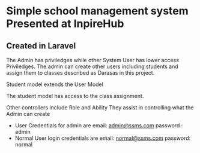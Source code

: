 # Simple school management system Presented at InpireHub #

## Created in Laravel ##

The Admin has priviledges while other System User has lower access Priviledges.
The admin can create other users including students and assign them to classes described as Darasas in this project.

Student model extends the User Model 

The student model has access to the class assignment.

Other controllers include Role and Ability They assist in controlling what the Admin can create

- User Credentials for admin are
          email: admin@ssms.com
          password : admin
- Normal User login credentials are
         email: normal@ssms.com
         password: normal

